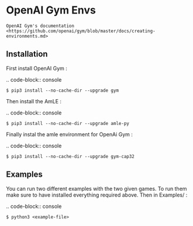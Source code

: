 OpenAI Gym Envs
===============

`OpenAI Gym's documentation <https://github.com/openai/gym/blob/master/docs/creating-environments.md>`

Installation
------------

First install OpenAI Gym :

.. code-block:: console

    $ pip3 install --no-cache-dir --upgrade gym

Then install the AmLE :

.. code-block:: console

    $ pip3 install --no-cache-dir --upgrade amle-py

Finally instal the amle environment for OpenAi Gym :

.. code-block:: console

    $ pip3 install --no-cache-dir --upgrade gym-cap32

Examples
--------

You can run two different examples with the two given games. To run them make sure to have installed everything required above. Then in Examples/ :

.. code-block:: console

    $ python3 <example-file>
